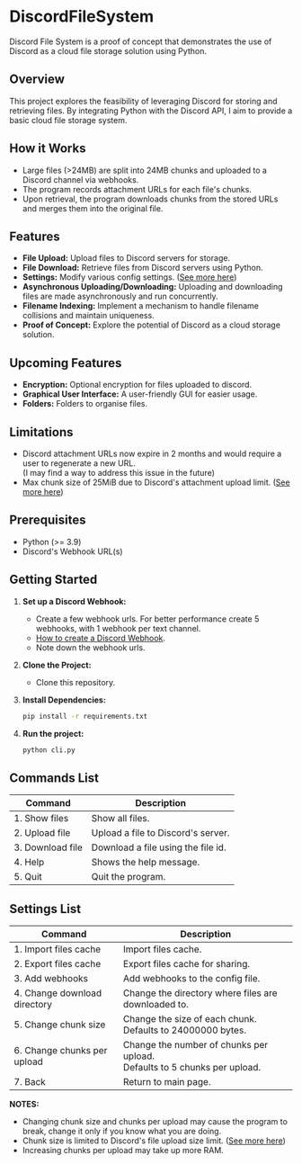 # DiscordFileSystem

Discord File System is a proof of concept that demonstrates the use of Discord as a cloud file storage solution using Python.

## Overview

This project explores the feasibility of leveraging Discord for storing and retrieving files. By integrating Python with the Discord API, I aim to provide a basic cloud file storage system.

## How it Works
- Large files (>24MB) are split into 24MB chunks and uploaded to a Discord channel via webhooks.
- The program records attachment URLs for each file's chunks.
- Upon retrieval, the program downloads chunks from the stored URLs and merges them into the original file.

## Features

- **File Upload:** Upload files to Discord servers for storage.
- **File Download:** Retrieve files from Discord servers using Python.
- **Settings:** Modify various config settings. ([See more here](#settings-list))
- **Asynchronous Uploading/Downloading:** Uploading and downloading files are made asynchronously and run concurrently.
- **Filename Indexing:** Implement a mechanism to handle filename collisions and maintain uniqueness.
- **Proof of Concept:** Explore the potential of Discord as a cloud storage solution.

## Upcoming Features
- **Encryption:** Optional encryption for files uploaded to discord.
- **Graphical User Interface:** A user-friendly GUI for easier usage.
- **Folders:** Folders to organise files.

## Limitations
- Discord attachment URLs now expire in 2 months and would require a user to regenerate a new URL. \
  (I may find a way to address this issue in the future)
- Max chunk size of 25MiB due to Discord's attachment upload limit. ([See more here](https://discord.com/developers/docs/reference#uploading-files))

## Prerequisites

- Python (>= 3.9)
- Discord's Webhook URL(s)

## Getting Started

1. **Set up a Discord Webhook:**
   - Create a few webhook urls. For better performance create 5 webhooks, with 1 webhook per text channel.
   - [How to create a Discord Webhook](https://support.discord.com/hc/en-us/articles/228383668-Intro-to-Webhooks).
   - Note down the webhook urls.

2. **Clone the Project:**
   - Clone this repository.

3. **Install Dependencies:**
   ```bash
   pip install -r requirements.txt

4. **Run the project:**
   ```bash
   python cli.py

## Commands List
| Command                      | Description                                         |
|------------------------------|-----------------------------------------------------|
| 1. Show files                | Show all files.                                     |
| 2. Upload file               | Upload a file to Discord's server.                  |
| 3. Download file             | Download a file using the file id.                  |
| 4. Help                      | Shows the help message.                             |
| 5. Quit                      | Quit the program.                                   |

## Settings List
| Command                      | Description                                                                |
|------------------------------|----------------------------------------------------------------------------|
| 1. Import files cache        | Import files cache.                                                        |
| 2. Export files cache        | Export files cache for sharing.                                            |
| 3. Add webhooks              | Add webhooks to the config file.                                           |
| 4. Change download directory | Change the directory where files are downloaded to.                        |
| 5. Change chunk size         | Change the size of each chunk.<br>Defaults to 24000000 bytes.              |
| 6. Change chunks per upload  | Change the number of chunks per upload.<br>Defaults to 5 chunks per upload.|
| 7. Back                      | Return to main page.                                                       |

**__NOTES:__** 
- Changing chunk size and chunks per upload may cause the program to break, change it only if you know what you are doing.
- Chunk size is limited to Discord's file upload size limit. ([See more here](https://discord.com/developers/docs/reference#uploading-files))
- Increasing chunks per upload may take up more RAM.
